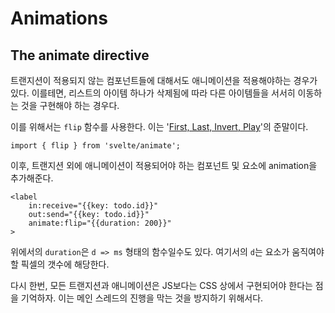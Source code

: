 # Animations

## The animate directive

트랜지션이 적용되지 않는 컴포넌트들에 대해서도 애니메이션을 적용해야하는 경우가 있다. 이를테면, 리스트의 아이템 하나가 삭제됨에 따라 다른 아이템들을 서서히 이동하는 것을 구현해야 하는 경우다.

이를 위해서는 `flip` 함수를 사용한다. 이는 '[First, Last, Invert, Play](https://aerotwist.com/blog/flip-your-animations/)'의 준말이다.

```svelte
import { flip } from 'svelte/animate';
```

이후, 트랜지션 외에 애니메이션이 적용되어야 하는 컴포넌트 및 요소에 animation을 추가해준다.

```svelte
<label
	in:receive="{{key: todo.id}}"
	out:send="{{key: todo.id}}"
	animate:flip="{{duration: 200}}"
>
```

위에서의 `duration`은 `d => ms` 형태의 함수일수도 있다. 여기서의 `d`는 요소가 움직여야 할 픽셀의 갯수에 해당한다.

다시 한번, 모든 트랜지션과 애니메이션은 JS보다는 CSS 상에서 구현되어야 한다는 점을 기억하자. 이는 메인 스레드의 진행을 막는 것을 방지하기 위해서다.
